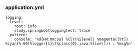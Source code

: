 ### application.yml
    logging:
      level:
        root: info
        study.springbootloggingtest: trace
      pattern:
        console: '%d{HH:mm:ss} %clr(%5level) %magenta([%t]) %cyan(%-60(%logger{1}\(%class{0}.java:%line\))) : %msg%n'
